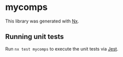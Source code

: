 # mycomps

This library was generated with [Nx](https://nx.dev).

## Running unit tests

Run `nx test mycomps` to execute the unit tests via [Jest](https://jestjs.io).
